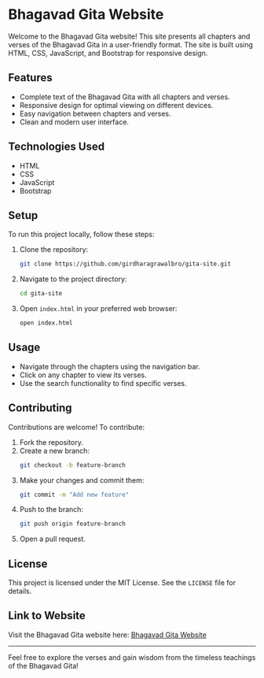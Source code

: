 # Bhagavad Gita Website

Welcome to the Bhagavad Gita website! This site presents all chapters and verses of the Bhagavad Gita in a user-friendly format. The site is built using HTML, CSS, JavaScript, and Bootstrap for responsive design.

## Features

- Complete text of the Bhagavad Gita with all chapters and verses.
- Responsive design for optimal viewing on different devices.
- Easy navigation between chapters and verses.
- Clean and modern user interface.

## Technologies Used

- HTML
- CSS
- JavaScript
- Bootstrap

## Setup

To run this project locally, follow these steps:

1. Clone the repository:
    ```bash
    git clone https://github.com/girdharagrawalbro/gita-site.git
    ```

2. Navigate to the project directory:
    ```bash
    cd gita-site
    ```

3. Open `index.html` in your preferred web browser:
    ```bash
    open index.html
    ```

## Usage

- Navigate through the chapters using the navigation bar.
- Click on any chapter to view its verses.
- Use the search functionality to find specific verses.

## Contributing

Contributions are welcome! To contribute:

1. Fork the repository.
2. Create a new branch:
    ```bash
    git checkout -b feature-branch
    ```
3. Make your changes and commit them:
    ```bash
    git commit -m "Add new feature"
    ```
4. Push to the branch:
    ```bash
    git push origin feature-branch
    ```
5. Open a pull request.

## License

This project is licensed under the MIT License. See the `LICENSE` file for details.

## Link to Website

Visit the Bhagavad Gita website here: [Bhagavad Gita Website](https://bhagvat-gite.netlify.app/)

---

Feel free to explore the verses and gain wisdom from the timeless teachings of the Bhagavad Gita!
